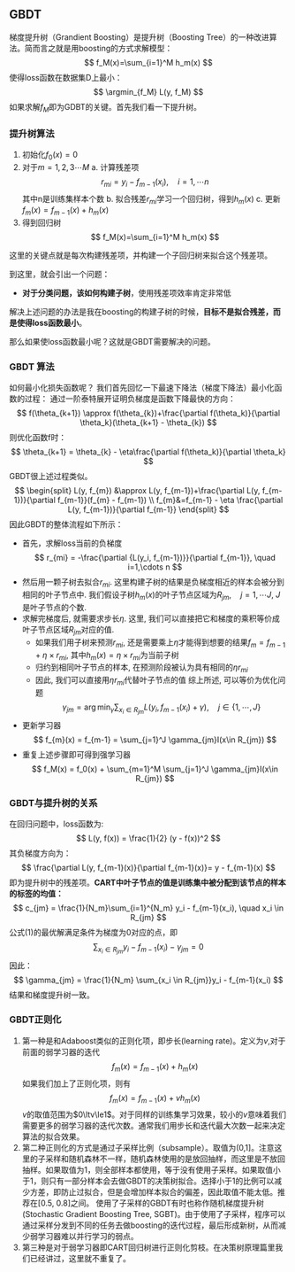 <head>
    <script src="https://cdn.mathjax.org/mathjax/latest/MathJax.js?config=TeX-AMS-MML_HTMLorMML" type="text/javascript"></script>
    <script type="text/x-mathjax-config">
    	MathJax.Hub.Config({tex2jax: {
             inlineMath: [['$','$']],
             displayMath: [["\\(","\\)"],["\\[","\\]"]],
             processEscapes: true
           }
         });
    </script>
</head>

## GBDT
梯度提升树（Grandient Boosting）是提升树（Boosting Tree）的一种改进算法。简而言之就是用boosting的方式求解模型：
$$
    f_M(x)=\sum_{i=1}^M h_m(x)
$$
使得loss函数在数据集D上最小：
$$
    \argmin_{f_M} L(y, f_M)
$$
如果求解$f_M$即为GDBT的关键。首先我们看一下提升树。

### 提升树算法
1. 初始化$f_0(x) = 0$
2. 对于$m=1,2,3\cdots M$
   a. 计算残差项
   $$
        r_{mi} = y_i - f_{m-1}(x_i),\quad i=1,\cdots n
   $$
   其中n是训练集样本个数
   b. 拟合残差$r_{mi}$学习一个回归树，得到$h_m(x)$
   c. 更新$f_m(x) = f_{m-1}(x)+h_m(x)$
3. 得到回归树
$$
    f_M(x)=\sum_{i=1}^M h_m(x)
$$

这里的关键点就是每次构建残差项，并构建一个子回归树来拟合这个残差项。

到这里，就会引出一个问题：
- **对于分类问题，该如何构建子树**，使用残差项效率肯定非常低
<!-- - **如果单纯最小化残差项导致另一个问题，即很容易过拟合** -->

解决上述问题的办法是我在boosting的构建子树的时候，**目标不是拟合残差，而是使得loss函数最小**。

那么如果使loss函数最小呢？这就是GBDT需要解决的问题。

### GBDT 算法
如何最小化损失函数呢？
我们首先回忆一下最速下降法（梯度下降法）最小化函数的过程：
通过一阶泰特展开证明负梯度是函数下降最快的方向：
$$
    f(\theta_{k+1}) \approx f(\theta_{k})+\frac{\partial f(\theta_k)}{\partial \theta_k}(\theta_{k+1} - \theta_{k})
$$
则优化函数f时：
$$
\theta_{k+1} = \theta_{k} - \eta\frac{\partial f(\theta_k)}{\partial \theta_k}
$$
GBDT很上述过程类似。
$$
    \begin{split}
    L(y, f_{m}) &\approx  L(y, f_{m-1})+\frac{\partial L(y, f_{m-1})}{\partial  f_{m-1}}(f_{m} - f_{m-1}) \\
    f_{m}&=f_{m-1} - \eta \frac{\partial L(y, f_{m-1})}{\partial  f_{m-1}}
    \end{split}
$$
因此GBDT的整体流程如下所示：
- 首先，求解loss当前的负梯度
$$
    r_{mi} = -\frac{\partial {L(y_i, f_{m-1})}}{\partial f_{m-1}}, \quad i=1,\cdots n
$$
- 然后用一颗子树去拟合$r_{mi}$. 这里构建子树的结果是负梯度相近的样本会被分到相同的叶子节点中. 我们假设子树$h_m(x)$的叶子节点区域为$R_{jm},\quad j=1,\cdots J$, $J$是叶子节点的个数.
- 求解完梯度后, 就需要求步长$\eta$. 这里, 我们可以直接把它和梯度的乘积等价成叶子节点区域$R_{jm}$对应的值.
  - 如果我们用子树来预测$r_{mi}$, 还是需要乘上$\eta$才能得到想要的结果$f_{m}=f_{m-1} + \eta \times r_{mi}$, 其中$h_{m}(x) = \eta \times r_{mi}$为当前子树
  - 归约到相同叶子节点的样本, 在预测阶段被认为具有相同的$\eta r_{mi}$
  - 因此, 我们可以直接用$\eta r_{mi}$代替叶子节点的值
综上所述, 可以等价为优化问题
$$
\gamma_{j m}=\arg \min _{\gamma} \sum_{x_{i} \in R_{j m}} L\left(y_{i}, f_{m-1}\left(x_{i}\right)+\gamma\right), \quad j \in \{1,\cdots, J\} \tag{1}
$$
- 更新学习器
$$
    f_{m}(x) = f_{m-1} = \sum_{j=1}^J \gamma_{jm}I(x\in R_{jm})
$$
- 重复上述步骤即可得到强学习器
$$
    f_M(x) = f_0(x) + \sum_{m=1}^M \sum_{j=1}^J \gamma_{jm}I(x\in R_{jm})
$$

### GBDT与提升树的关系
在回归问题中，loss函数为:
$$
    L(y, f(x)) = \frac{1}{2} (y - f(x))^2
$$
其负梯度方向为：
$$
    \frac{\partial L(y, f_{m-1}(x)}{\partial f_{m-1}(x)}= y - f_{m-1}(x)
$$
即为提升树中的残差项。**CART中叶子节点的值是训练集中被分配到该节点的样本的标签的均值：**
$$
    c_{jm} = \frac{1}{N_m}\sum_{i=1}^{N_m} y_i - f_{m-1}(x_i), \quad x_i \in R_{jm}
$$
公式(1)的最优解满足条件为梯度为0对应的点，即
$$
    \sum_{x_i \in R_{jm}}y_i - f_{m-1}(x_i) - \gamma_{jm} = 0
$$
因此：
$$
    \gamma_{jm} = \frac{1}{N_m} \sum_{x_i \in R_{jm}}y_i - f_{m-1}(x_i)
$$
结果和梯度提升树一致。

### GBDT正则化
1. 第一种是和Adaboost类似的正则化项，即步长(learning rate)。定义为$v$,对于前面的弱学习器的迭代
$$
    f_m(x) = f_{m-1}(x) + h_m(x)
$$
如果我们加上了正则化项，则有
$$
    f_m(x) = f_{m-1}(x) + vh_m(x)
$$
$v$的取值范围为$0\ltν\le1$。对于同样的训练集学习效果，较小的$v$意味着我们需要更多的弱学习器的迭代次数。通常我们用步长和迭代最大次数一起来决定算法的拟合效果。
2. 第二种正则化的方式是通过子采样比例（subsample）。取值为(0,1]。注意这里的子采样和随机森林不一样，随机森林使用的是放回抽样，而这里是不放回抽样。如果取值为1，则全部样本都使用，等于没有使用子采样。如果取值小于1，则只有一部分样本会去做GBDT的决策树拟合。选择小于1的比例可以减少方差，即防止过拟合，但是会增加样本拟合的偏差，因此取值不能太低。推荐在[0.5, 0.8]之间。
使用了子采样的GBDT有时也称作随机梯度提升树(Stochastic Gradient Boosting Tree, SGBT)。由于使用了子采样，程序可以通过采样分发到不同的任务去做boosting的迭代过程，最后形成新树，从而减少弱学习器难以并行学习的弱点。
3. 第三种是对于弱学习器即CART回归树进行正则化剪枝。在决策树原理篇里我们已经讲过，这里就不重复了。

